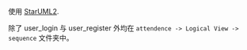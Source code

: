 使用 [StarUML2](http://staruml.io/download).

除了 user_login 与 user_register 外均在 `attendence -> Logical View -> sequence` 文件夹中。